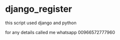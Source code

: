 # django_register

this script used django and python


for any details called me whatsapp 00966572777960


